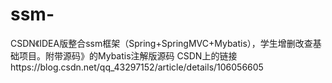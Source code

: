 # ssm-
CSDN《IDEA版整合ssm框架（Spring+SpringMVC+Mybatis），学生增删改查基础项目。附带源码》的Mybatis注解版源码
CSDN上的链接https://blog.csdn.net/qq_43297152/article/details/106056605
